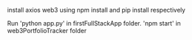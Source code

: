 install axios web3 using npm install and pip install respectively

Run 'python app.py' in firstFullStackApp folder.
'npm start' in web3PortfolioTracker folder
